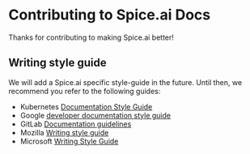 # Contributing to Spice.ai Docs

Thanks for contributing to making Spice.ai better!

## Writing style guide

We will add a Spice.ai specific style-guide in the future. Until then, we recommend you refer to the following guides:

- Kubernetes [Documentation Style Guide](https://kubernetes.io/docs/contribute/style/style-guide/)
- Google [developer documentation style guide](https://developers.google.com/style/)
- GitLab [Documentation guidelines](https://docs.gitlab.com/ee/development/documentation/index.html)
- Mozilla [Writing style guide](https://developer.mozilla.org/en-US/docs/MDN/Guidelines/Writing_style_guide) 
- Microsoft [Writing Style Guide](https://docs.microsoft.com/en-us/style-guide/welcome/)
